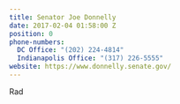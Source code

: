 ```yaml
---
title: Senator Joe Donnelly
date: 2017-02-04 01:58:00 Z
position: 0
phone-numbers:
  DC Office: "(202) 224-4814"
  Indianapolis Office: "(317) 226-5555"
website: https://www.donnelly.senate.gov/
---
```


Rad
